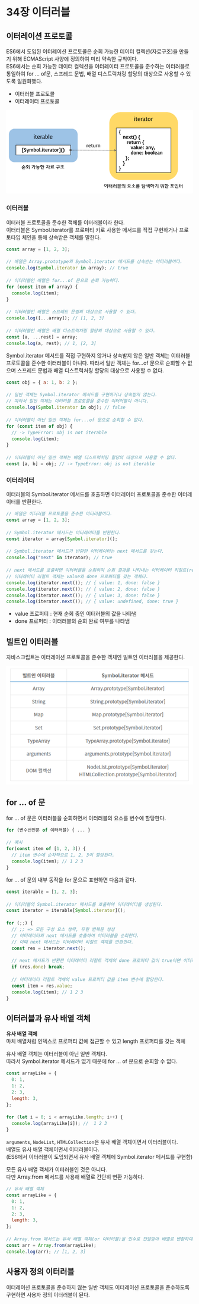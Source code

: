 # 34장 이터러블

## 이터레이션 프로토콜

ES6에서 도입된 이터레이션 프로토콜은 순회 가능한 데이터 컬렉션(자료구조)을 만들기 위해 ECMAScript 사양에 정의하여 미리 약속한 규칙이다.  
ES6에서는 순회 가능한 데이터 컬렉션을 이터레이터 프로토콜을 준수하는 이터러블로 통일하여 for ... of문, 스프레드 문법, 배열 디스트럭처링 할당의 대상으로 사용할 수 있도록 일원화했다.

- 이터러블 프로토콜
- 이터레이터 프로토콜

![이터레이션프로토콜](./이터레이션프로토콜.png)

### 이터러블

이터러블 프로토콜을 준수한 객체를 이터러블이라 한다.  
이터러블은 Symbol.iterator를 프로퍼티 키로 사용한 메서드를 직접 구현하거나 프로토타입 체인을 통해 상속받은 객체를 말한다.

```js
const array = [1, 2, 3];

// 배열은 Array.prototype의 Symbol.iterator 메서드를 상속받는 이터러블이다.
console.log(Symbol.iterator in array); // true

// 이터러블인 배열은 for...of 문으로 순회 가능하다.
for (const item of array) {
  console.log(item);
}

// 이터러블인 배열은 스프레드 문법의 대상으로 사용할 수 있다.
console.log([...array]); // [1, 2, 3]

// 이터러블인 배열은 배열 디스트럭처링 할당의 대상으로 사용할 수 있다.
const [a, ...rest] = array;
console.log(a, rest); // 1, [2, 3]
```

Symbol.iterator 메서드를 직접 구현하지 않거나 상속받지 않은 일반 객체는 이터러블 프로토콜을 준수한 이터러블이 아니다. 따라서 일반 객체는 for…of 문으로 순회할 수 없으며 스프레드 문법과 배열 디스트럭처링 할당의 대상으로 사용할 수 없다.

```js
const obj = { a: 1, b: 2 };

// 일반 객체는 Symbol.iterator 메서드를 구현하거나 상속받지 않는다.
// 따라서 일반 객체는 이터러블 프로토콜을 준수한 이터러블이 아니다.
console.log(Symbol.iterator in obj); // false

// 이터러블이 아닌 일반 객체는 for...of 문으로 순회할 수 없다.
for (const item of obj) {
  // -> TypeError: obj is not iterable
  console.log(item);
}

// 이터러블이 아닌 일반 객체는 배열 디스트럭처링 할당의 대상으로 사용할 수 없다.
const [a, b] = obj; // -> TypeError: obj is not iterable
```

### 이터레이터

이터러블의 Symbol.iterator 메서드를 호출하면 이터레이터 프로토콜을 준수한 이터레이터를 반환한다.

```js
// 배열은 이터러블 프로토콜을 준수한 이터러블이다.
const array = [1, 2, 3];

// Symbol.iterator 메서드는 이터레이터를 반환한다.
const iterator = array[Symbol.iterator]();

// Symbol.iterator 메서드가 반환한 이터레이터는 next 메서드를 갖는다.
console.log("next" in iterator); // true

// next 메서드를 호출하면 이터러블을 순회하며 순회 결과를 나타내는 이터레이터 리절트(result) 객체를 반환한다.
// 이터레이터 리절트 객체는 value와 done 프로퍼티를 갖는 객체다.
console.log(iterator.next()); // { value: 1, done: false }
console.log(iterator.next()); // { value: 2, done: false }
console.log(iterator.next()); // { value: 3, done: false }
console.log(iterator.next()); // { value: undefined, done: true }
```

- value 프로퍼티 : 현재 순회 중인 이터러블의 값을 나타냄
- done 프로퍼티 : 이터러블의 순회 완료 여부를 나타냄

## 빌트인 이터러블

자바스크립트는 이터레이션 프로토콜을 준수한 객체인 빌트인 이터러블을 제공한다.

![빌트인이터러블](./빌트인이터러블.png)

## for ... of 문

for ... of 문은 이터러블을 순회하면서 이터러블의 요소를 변수에 할당한다.

```js
for (변수선언문 of 이터러블) { ... }

// 예시
for(const item of [1, 2, 3]) {
  // item 변수에 순차적으로 1, 2, 3이 할당된다.
  console.log(item); // 1 2 3
}
```

for ... of 문의 내부 동작을 for 문으로 표현하면 다음과 같다.

```js
const iterable = [1, 2, 3];

// 이터러블의 Symbol.iterator 메서드를 호출하여 이터레이터를 생성한다.
const iterator = iterable[Symbol.iterator]();

for (;;) {
  // ;; => 모든 구성 요소 생략, 무한 반복문 생성
  // 이터레이터의 next 메서드를 호출하여 이터러블을 순회한다.
  // 이때 next 메서드는 이터레이터 리절트 객체를 반환한다.
  const res = iterator.next();

  // next 메서드가 반환한 이터레이터 리절트 객체의 done 프로퍼티 값이 true이면 이터러블의 순회를 중단한다.
  if (res.done) break;

  // 이터레이터 리절트 객체의 value 프로퍼티 값을 item 변수에 할당한다.
  const item = res.value;
  console.log(item); // 1 2 3
}
```

## 이터러블과 유사 배열 객체

**유사 배열 객체**  
마치 배열처럼 인덱스로 프로퍼티 값에 접근할 수 있고 length 프로퍼티를 갖는 객체

유사 배열 객체는 이터러블이 아닌 일반 객체다.  
따라서 Symbol.iterator 메서드가 없기 때문에 for ... of 문으로 순회할 수 없다.

```js
const arrayLike = {
  0: 1,
  1: 2,
  2: 3,
  length: 3,
};

for (let i = 0; i < arrayLike.length; i++) {
  console.log(arrayLike[i]); //  1 2 3
}
```

`arguments`, `NodeList`, `HTMLCollection`은 유사 배열 객체이면서 이터러블이다.  
배열도 유사 배열 객체이면서 이터러블이다.  
(ES6에서 이터러블이 도입되면서 유사 배열 객체에 Symbol.iterator 메서드를 구현함)

모든 유사 배열 객체가 이터러블인 것은 아니다.  
다만 Array.from 메서드를 사용해 배열로 간단히 변환 가능하다.

```js
// 유사 배열 객체
const arrayLike = {
  0: 1,
  1: 2,
  2: 3,
  length: 3,
};

// Array.from 메서드는 유사 배열 객체(or 이터러블)을 인수로 전달받아 배열로 변환하여 반환함
const arr = Array.from(arrayLike);
console.log(arr); // [1, 2, 3]
```

## 사용자 정의 이터러블

이터레이션 프로토콜을 준수하지 않는 일반 객체도 이터레이션 프로토콜을 준수하도록 구현하면 사용자 정의 이터러블이 된다.
